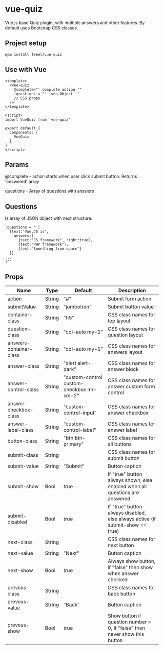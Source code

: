 # vue-quiz

Vue.js base Quiz plugin, with multiple answers and other features.
By default uses Bootstrap CSS classes.

## Project setup
```
npm install freel/vue-quiz
```

## Use with Vue
```
<template>
  <vue-quiz
    @complete="' complete action '"
    :questions = "' json Object '"
    // CSS props
  />
</template>

<script>
import VueQuiz from 'vue-quiz'

export default {
  components: {
    VueQuiz
  }
}
</script>
```

## Params
@complete - action starts when user click submit button. Returns 'answered' array

questions - Array of questions with answers

## Questions
Is array of JSON object with next structure:
```
:questions = "'[
  {text:"Vue.JS is",
    answers:[
      {text:"JS framework", right:true},
      {text:"PHP framework"},
      {text:"Something from space"}
  ]},
...
]'"
```

## Props
|Name            | Type | Default | Description
| --- | --- | --- | --- |
|action                   | String | "#"                                      | Submit form action
|submitValue              | String | "jumbotron"                              | Submit button value
|container-class          | String | "h5"                                     | CSS class names for top layout
|question-class           | String | "col-auto my-1"                          | CSS class names for question layout
|answers-container-class  | String | "col-auto my-1"                          | CSS class names for answers layout
|answer-class             | String | "alert alert-dark"                       | CSS class names for answer block
|answer-control-class     | String | "custom-control custom-checkbox mr-sm-2" | CSS class names for answer custom form control
|answer-checkbox-class    | String | "custom-control-input"                   | CSS class names for answer checkbox
|answer-label-class       | String | "custom-control-label"                   | CSS class names for answer label
|button-class             | String | "btn btn-primary"                        | CSS class names for all buttons
|submit-class             | String |                                          | CSS class names for submit button
|submit-value             | String | "Submit"                                 | Button caption
|submit-show              | Bool   | true                                     | If "true" button always shown, else enabled when all questions are answered
|submit-disabled          | Bool   | true                                     | If "true" button always disabled, else always active (if submit-show == true)
|next-class               | String |                                          | CSS class names for next button
|next-value               | String | "Next"                                   | Button caption
|next-show                | Bool   | true                                     | Always show button, if "false" then show when answer checked
|prevous-class            | String |                                          | CSS class names for back button
|prevous-value            | String | "Back"                                   | Button caption
|prevous-show             | Bool   | true                                     | Show button if question number > 0, if "false" then never show this button
